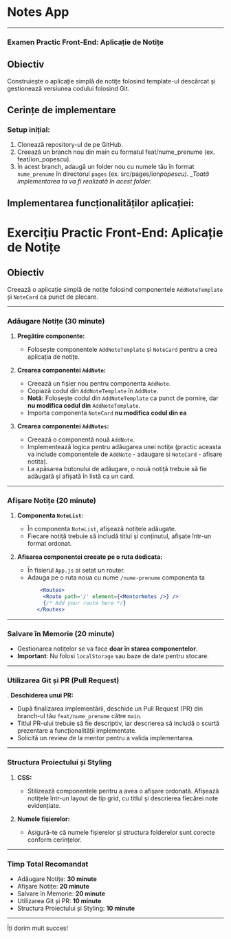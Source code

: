 # Notes App

---

### Examen Practic Front-End: Aplicație de Notițe

## Obiectiv

Construiește o aplicație simplă de notițe folosind template-ul descărcat și gestionează versiunea codului folosind Git.

## Cerințe de implementare

### Setup inițial:

1. Clonează repository-ul de pe GitHub.
2. Creează un branch nou din main cu formatul feat/nume_prenume (ex. feat/ion_popescu).
3. În acest branch, adaugă un folder nou cu numele tău în format `nume_prenume` în directorul `pages` (ex. src/pages/ion*popescu).
   \_Toată implementarea ta va fi realizată în acest folder.*

## Implementarea funcționalităților aplicației:

# Exercițiu Practic Front-End: Aplicație de Notițe

## Obiectiv

Creează o aplicație simplă de notițe folosind componentele `AddNoteTemplate` și `NoteCard` ca punct de plecare.

---

### Adăugare Notițe (30 minute)

1. **Pregătire componente:**
   - Folosește componentele `AddNoteTemplate` și `NoteCard` pentru a crea aplicația de notițe.
2. **Crearea componentei `AddNote`:**

   - Creează un fișier nou pentru componenta `AddNote`.
   - Copiază codul din `AddNoteTemplate` în `AddNote`.
   - **Notă:** Folosește codul din `AddNoteTemplate` ca punct de pornire, dar **nu modifica codul din** `AddNoteTemplate`.
   - Importa componenta `NoteCard` **nu modifica codul din ea**

3. **Crearea componentei `AddNotes`:**
   - Creează o componentă nouă `AddNote`.
   - Implementează logica pentru adăugarea unei notițe (practic aceasta va include componentele de `AddNote` - adaugare si `NoteCard` - afisare notita).
   - La apăsarea butonului de adăugare, o nouă notiță trebuie să fie adăugată și afișată în listă ca un card.

---

### Afișare Notițe (20 minute)

1. **Componenta `NoteList`:**
   - În componenta `NoteList`, afișează notițele adăugate.
   - Fiecare notiță trebuie să includă titlul și conținutul, afișate într-un format ordonat.
     
2. **Afisarea componentei creeate pe o ruta dedicata:**
   - În fisierul `App.js` ai setat un router.
   - Adauga pe o ruta noua cu nume `/nume-prenume` componenta ta
     ```jsx
         <Routes>
          <Route path='/' element={<MentorNotes />} />
          {/* Add your route here */}
        </Routes>
     ```

---

### Salvare în Memorie (20 minute)

- Gestionarea notițelor se va face **doar în starea componentelor**.
- **Important**: Nu folosi `localStorage` sau baze de date pentru stocare.

---

### Utilizarea Git și PR (Pull Request)

. **Deschiderea unui PR:**

- După finalizarea implementării, deschide un Pull Request (PR) din branch-ul tău `feat/nume_prenume` către `main`.
- Titlul PR-ului trebuie să fie descriptiv, iar descrierea să includă o scurtă prezentare a funcționalității implementate.
- Solicită un review de la mentor pentru a valida implementarea.

---

### Structura Proiectului și Styling

1. **CSS:**

   - Stilizează componentele pentru a avea o afișare ordonată. Afișează notițele într-un layout de tip grid, cu titlul și descrierea fiecărei note evidențiate.

2. **Numele fișierelor:**
   - Asigură-te că numele fișierelor și structura folderelor sunt corecte conform cerințelor.

---

### Timp Total Recomandat

- Adăugare Notițe: **30 minute**
- Afișare Notițe: **20 minute**
- Salvare în Memorie: **20 minute**
- Utilizarea Git și PR: **10 minute**
- Structura Proiectului și Styling: **10 minute**

---

Îți dorim mult succes!
